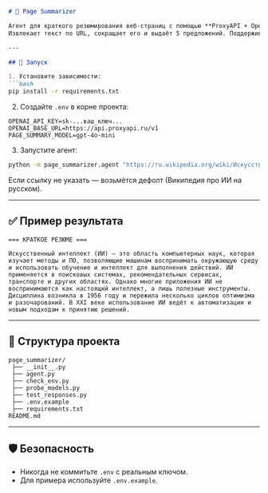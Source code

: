 

````markdown
# 📄 Page Summarizer

Агент для краткого резюмирования веб-страниц с помощью **ProxyAPI + OpenAI Responses API**.  
Извлекает текст по URL, сокращает его и выдаёт 5 предложений. Поддерживает кириллические ссылки (например, Wikipedia на русском).

---

## 🚀 Запуск

1. Установите зависимости:
```bash
pip install -r requirements.txt
````

2. Создайте `.env` в корне проекта:

```env
OPENAI_API_KEY=sk-...ваш_ключ...
OPENAI_BASE_URL=https://api.proxyapi.ru/v1
PAGE_SUMMARY_MODEL=gpt-4o-mini
```

3. Запустите агент:

```bash
python -m page_summarizer.agent "https://ru.wikipedia.org/wiki/Искусственный_интеллект"
```

Если ссылку не указать — возьмётся дефолт (Википедия про ИИ на русском).

---

## ✅ Пример результата

```
=== КРАТКОЕ РЕЗЮМЕ ===

Искусственный интеллект (ИИ) — это область компьютерных наук, которая изучает методы и ПО, позволяющие машинам воспринимать окружающую среду и использовать обучение и интеллект для выполнения действий. ИИ применяется в поисковых системах, рекомендательных сервисах, транспорте и других областях. Однако многие приложения ИИ не воспринимаются как настоящий интеллект, а лишь полезные инструменты. Дисциплина возникла в 1956 году и пережила несколько циклов оптимизма и разочарований. В XXI веке использование ИИ ведёт к автоматизации и новым подходам к принятию решений.
```

---

## 📂 Структура проекта

```
page_summarizer/
 ├── __init__.py
 ├── agent.py
 ├── check_env.py
 ├── probe_models.py
 ├── test_responses.py
 ├── .env.example
 ├── requirements.txt
README.md
```

---

## 🛡️ Безопасность

* Никогда не коммитьте `.env` с реальным ключом.
* Для примера используйте `.env.example`.

```

```
